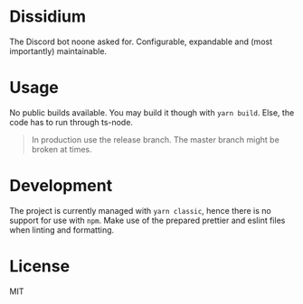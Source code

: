 # Dissidium
The Discord bot noone asked for. Configurable, expandable and (most importantly) maintainable.

# Usage
No public builds available. You may build it though with `yarn build`. Else, the code has to run through ts-node.
> In production use the release branch. The master branch might be broken at times.

# Development
The project is currently managed with `yarn classic`, hence there is no support for use with `npm`.
Make use of the prepared prettier and eslint files when linting and formatting.

# License
MIT
